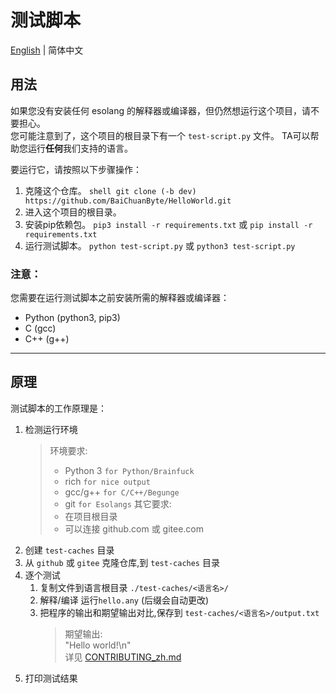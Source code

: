 # 测试脚本
[English](../TEST-SCRIPT.md) | 简体中文


## 用法
如果您没有安装任何 esolang 的解释器或编译器，但仍然想运行这个项目，请不要担心。<br>
您可能注意到了，这个项目的根目录下有一个 `test-script.py` 文件。
TA可以帮助您运行**任何**我们支持的语言。<br>

要运行它，请按照以下步骤操作：
1. 克隆这个仓库。  `shell git clone (-b dev) https://github.com/BaiChuanByte/HelloWorld.git`
2. 进入这个项目的根目录。
3. 安装pip依赖包。   `pip3 install -r requirements.txt` 或 `pip install -r requirements.txt`
4. 运行测试脚本。    `python test-script.py` 或 `python3 test-script.py`


### 注意：
您需要在运行测试脚本之前安装所需的解释器或编译器：
- Python (python3, pip3)
- C (gcc)
- C++ (g++)

---
## 原理
测试脚本的工作原理是：
1. 检测运行环境
    > 环境要求:
    > - Python 3    `for Python/Brainfuck`
    > - rich       `for nice output`
    > - gcc/g++     `for C/C++/Begunge`
    > - git         `for Esolangs`
    > 其它要求:
    > - 在项目根目录
    > - 可以连接 github.com 或 gitee.com
2. 创建 `test-caches` 目录
3. 从 `github` 或 `gitee` 克隆仓库,到 `test-caches` 目录
4. 逐个测试
    1. 复制文件到语言根目录 `./test-caches/<语言名>/`
    2. 解释/编译 运行`hello.any` (后缀会自动更改)
    1. 把程序的输出和期望输出对比,保存到 `test-caches/<语言名>/output.txt`
        > 期望输出:<br>
        > "Hello world!\n"<br>
        > 详见 [CONTRIBUTING_zh.md](./CONTRIBUTING_zh.md)
5. 打印测试结果

